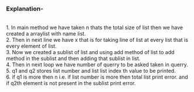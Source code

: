 <h3>Explanation-</h3>
<br>1. In main method we have taken n thats the total size of list then we have created a arraylist with name list.
<br>2. Then in next line we have x that is for taking line of list at every list that is every element of list.
<br>3. Now we created a sublist of list and using add method of list to add method in the sublist and then adding that sublist in list.
<br>4. Then in next loop we have number of querry to be asked taken in querry.
<br>5. q1 and q2 stores list number and list list index th value to be printed.
<br>6. if q1 is more then n i.e. if list number is more then total list print error. and if q2th element is not present in the sublist print error.
